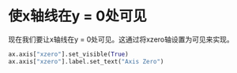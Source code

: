 # 使x轴线在y = 0处可见

现在我们要让x轴线在y = 0处可见。这通过将xzero轴设置为可见来实现。

```python
ax.axis["xzero"].set_visible(True)
ax.axis["xzero"].label.set_text("Axis Zero")
```
